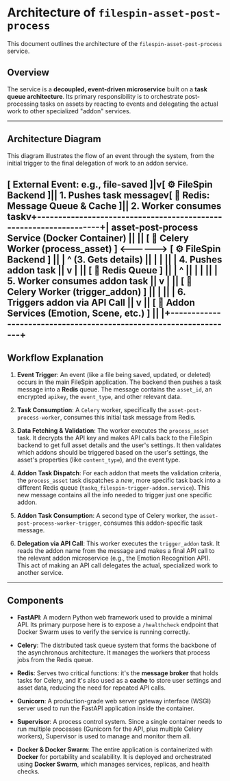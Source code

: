 # Architecture of `filespin-asset-post-process`

This document outlines the architecture of the `filespin-asset-post-process` service.

## Overview

The service is a **decoupled, event-driven microservice** built on a **task queue architecture**. Its primary responsibility is to orchestrate post-processing tasks on assets by reacting to events and delegating the actual work to other specialized "addon" services.

---

## Architecture Diagram

This diagram illustrates the flow of an event through the system, from the initial trigger to the final delegation of work to an addon service.

[ External Event: e.g., file-saved ]|v[ ⚙️ FileSpin Backend ]|| 1. Pushes task messagev[ 💾 Redis: Message Queue & Cache ]|| 2. Worker consumes taskv+------------------------------------------------------------------+|   asset-post-process Service (Docker Container)                  ||                                                                  ||   [ 👷 Celery Worker (process_asset) ] <------> [ ⚙️ FileSpin Backend ] ||       |         ^                          (3. Gets details)     ||       |         |                                                ||       | 4. Pushes addon task                                     ||       v         |                                                ||   [ 💾 Redis Queue ]                                             ||       |         ^                                                ||       |         |                                                ||       | 5. Worker consumes addon task                            ||       v         |                                                ||   [ 👷 Celery Worker (trigger_addon) ]                             ||       |                                                          ||       | 6. Triggers addon via API Call                           ||       v                                                          ||   [ 🧩 Addon Services (Emotion, Scene, etc.) ]                     ||                                                                  |+------------------------------------------------------------------+
---

## Workflow Explanation

1.  **Event Trigger**: An event (like a file being saved, updated, or deleted) occurs in the main FileSpin application. The backend then pushes a task message into a **Redis** queue. The message contains the `asset_id`, an encrypted `apikey`, the `event_type`, and other relevant data.

2.  **Task Consumption**: A `Celery` worker, specifically the `asset-post-process-worker`, consumes this initial task message from Redis.

3.  **Data Fetching & Validation**: The worker executes the `process_asset` task. It decrypts the API key and makes API calls back to the FileSpin backend to get full asset details and the user's settings. It then validates which addons should be triggered based on the user's settings, the asset's properties (like `content_type`), and the event type.

4.  **Addon Task Dispatch**: For each addon that meets the validation criteria, the `process_asset` task dispatches a *new*, more specific task back into a different Redis queue (`taskq_filespin-trigger-addon.service`). This new message contains all the info needed to trigger just one specific addon.

5.  **Addon Task Consumption**: A second type of Celery worker, the `asset-post-process-worker-trigger`, consumes this addon-specific task message.

6.  **Delegation via API Call**: This worker executes the `trigger_addon` task. It reads the addon name from the message and makes a final API call to the relevant addon microservice (e.g., the Emotion Recognition API). This act of making an API call delegates the actual, specialized work to another service.

---

## Components

-   **FastAPI**: A modern Python web framework used to provide a minimal API. Its primary purpose here is to expose a `/healthcheck` endpoint that Docker Swarm uses to verify the service is running correctly.

-   **Celery**: The distributed task queue system that forms the backbone of the asynchronous architecture. It manages the workers that process jobs from the Redis queue.

-   **Redis**: Serves two critical functions: it's the **message broker** that holds tasks for Celery, and it's also used as a **cache** to store user settings and asset data, reducing the need for repeated API calls.

-   **Gunicorn**: A production-grade web server gateway interface (WSGI) server used to run the FastAPI application inside the container.

-   **Supervisor**: A process control system. Since a single container needs to run multiple processes (Gunicorn for the API, plus multiple Celery workers), Supervisor is used to manage and monitor them all.

-   **Docker & Docker Swarm**: The entire application is containerized with **Docker** for portability and scalability. It is deployed and orchestrated using **Docker Swarm**, which manages services, replicas, and health checks.
